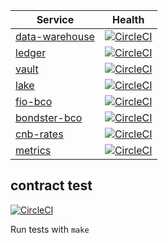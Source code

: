 | Service | Health |
| --------- | -------------- |
| [data-warehouse](https://github.com/jancajthaml-openbank/data-warehouse)| [![CircleCI](https://circleci.com/gh/jancajthaml-openbank/data-warehouse/tree/main.svg?style=shield)](https://circleci.com/gh/jancajthaml-openbank/data-warehouse/tree/main) |
| [ledger](https://github.com/jancajthaml-openbank/ledger) | [![CircleCI](https://circleci.com/gh/jancajthaml-openbank/ledger/tree/main.svg?style=shield)](https://circleci.com/gh/jancajthaml-openbank/ledger/tree/main) |
| [vault](https://github.com/jancajthaml-openbank/vault) | [![CircleCI](https://circleci.com/gh/jancajthaml-openbank/vault/tree/main.svg?style=shield)](https://circleci.com/gh/jancajthaml-openbank/vault/tree/main) |
| [lake](https://github.com/jancajthaml-openbank/lake) | [![CircleCI](https://circleci.com/gh/jancajthaml-openbank/lake/tree/main.svg?style=shield)](https://circleci.com/gh/jancajthaml-openbank/lake/tree/main) |
| [fio-bco](https://github.com/jancajthaml-openbank/fio-bco) | [![CircleCI](https://circleci.com/gh/jancajthaml-openbank/fio-bco/tree/main.svg?style=shield)](https://circleci.com/gh/jancajthaml-openbank/fio-bco/tree/main) |
| [bondster-bco](https://github.com/jancajthaml-openbank/bondster-bco) | [![CircleCI](https://circleci.com/gh/jancajthaml-openbank/bondster-bco/tree/main.svg?style=shield)](https://circleci.com/gh/jancajthaml-openbank/bondster-bco/tree/main) |
| [cnb-rates](https://github.com/jancajthaml-openbank/cnb-rates) | [![CircleCI](https://circleci.com/gh/jancajthaml-openbank/cnb-rates/tree/main.svg?style=shield)](https://circleci.com/gh/jancajthaml-openbank/cnb-rates/tree/main) |
| [metrics](https://github.com/jancajthaml-openbank/metrics) | [![CircleCI](https://circleci.com/gh/jancajthaml-openbank/metrics/tree/main.svg?style=shield)](https://circleci.com/gh/jancajthaml-openbank/metrics/tree/main) |

## contract test

[![CircleCI](https://circleci.com/gh/jancajthaml-openbank/e2e/tree/main.svg?style=shield)](https://circleci.com/gh/jancajthaml-openbank/e2e/tree/main)

Run tests with `make`


